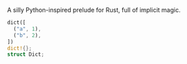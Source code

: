 A silly Python-inspired prelude for Rust, full of implicit magic.

```rust
dict([
  ("a", 1),
  ("b", 2),
])
dict!{};
struct Dict;
```
